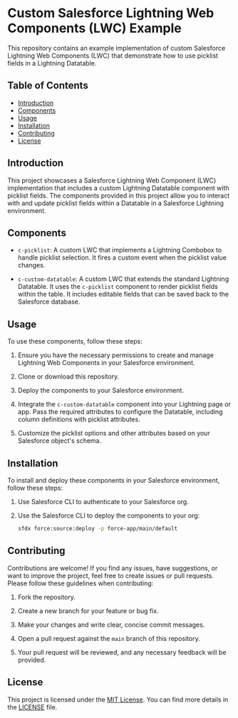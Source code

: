 # Custom Salesforce Lightning Web Components (LWC) Example

This repository contains an example implementation of custom Salesforce Lightning Web Components (LWC) that demonstrate how to use picklist fields in a Lightning Datatable.

## Table of Contents
- [Introduction](#introduction)
- [Components](#components)
- [Usage](#usage)
- [Installation](#installation)
- [Contributing](#contributing)
- [License](#license)

## Introduction

This project showcases a Salesforce Lightning Web Component (LWC) implementation that includes a custom Lightning Datatable component with picklist fields. The components provided in this project allow you to interact with and update picklist fields within a Datatable in a Salesforce Lightning environment.

## Components

- `c-picklist`: A custom LWC that implements a Lightning Combobox to handle picklist selection. It fires a custom event when the picklist value changes.

- `c-custom-datatable`: A custom LWC that extends the standard Lightning Datatable. It uses the `c-picklist` component to render picklist fields within the table. It includes editable fields that can be saved back to the Salesforce database.

## Usage

To use these components, follow these steps:

1. Ensure you have the necessary permissions to create and manage Lightning Web Components in your Salesforce environment.

2. Clone or download this repository.

3. Deploy the components to your Salesforce environment.

4. Integrate the `c-custom-datatable` component into your Lightning page or app. Pass the required attributes to configure the Datatable, including column definitions with picklist attributes.

5. Customize the picklist options and other attributes based on your Salesforce object's schema.

## Installation

To install and deploy these components in your Salesforce environment, follow these steps:

1. Use Salesforce CLI to authenticate to your Salesforce org.

2. Use the Salesforce CLI to deploy the components to your org:
   
   ```sh
   sfdx force:source:deploy -p force-app/main/default

## Contributing

Contributions are welcome! If you find any issues, have suggestions, or want to improve the project, feel free to create issues or pull requests. Please follow these guidelines when contributing:

1. Fork the repository.

2. Create a new branch for your feature or bug fix.

3. Make your changes and write clear, concise commit messages.

4. Open a pull request against the `main` branch of this repository.

5. Your pull request will be reviewed, and any necessary feedback will be provided.

## License

This project is licensed under the [MIT License](LICENSE). You can find more details in the [LICENSE](LICENSE) file.
